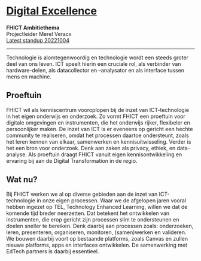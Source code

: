# [Digital Excellence](https://www.ambitieplanfontysict.nl/ontwikkelthemas/digital-excellence/)</br>

**FHICT Ambitiethema**</br>
Projectleider Merel Veracx</br>
[Latest standup 20221004](https://github.com/leonvanbokhorst/digital-excellence/blob/6855514c4f73c39d6dec8fd869b5e39699c4a1fa/Project/DeX%20advies%202023/Meetings/Standup%2020221004.md)

---

Technologie is alomtegenwoordig en technologie wordt een steeds groter deel van ons leven. ICT speelt hierin een cruciale rol, als verbinder van hardware-delen, als datacollector en –analysator en als interface tussen mens en machine.

## Proeftuin
FHICT wil als kenniscentrum vooroplopen bij de inzet van ICT-technologie in het eigen onderwijs en onderzoek. Zo vormt FHICT een proeftuin voor digitale omgevingen en instrumenten, die het onderwijs rijker, flexibeler en persoonlijker maken. De inzet van ICT is er eveneens op gericht een hechte community te realiseren, omdat het processen daartoe ondersteunt, zoals het leren kennen van elkaar, samenwerken en kennisuitwisseling. Verder is het een bron voor onderzoek. Denk aan zaken als privacy, ethiek, en data-analyse. Als proeftuin draagt FHICT vanuit eigen kennisontwikkeling en ervaring bij aan de Digital Transformation in de regio.

## Wat nu?
Bij FHICT werken we al op diverse gebieden aan de inzet van ICT-technologie in onze eigen processen. Waar we de afgelopen jaren vooral hebben ingezet op TEL, Technology Enhanced Learning, willen we dat de komende tijd breder neerzetten. Dat betekent het ontwikkelen van instrumenten, die erop gericht zijn processen slim te ondersteunen en doelen sneller te bereiken. Denk daarbij aan processen zoals: onderzoeken, leren, presenteren, organiseren, monitoren, (samen)werken en valideren. We bouwen daarbij voort op bestaande platforms, zoals Canvas en zullen nieuwe platforms, apps en interfaces ontwikkelen. De samenwerking met EdTech partners is daarbij essentieel.

